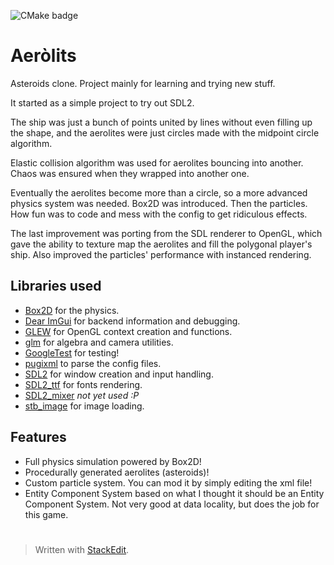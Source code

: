 ![CMake badge](https://github.com/lyquid/Aerolits/actions/workflows/build.yml/badge.svg)
# Aeròlits
Asteroids clone. 
Project mainly for learning and trying new stuff.

It started as a simple project to try out SDL2.

The ship was just a bunch of points united by lines without even filling up the shape, and the aerolites were just circles made with the midpoint circle algorithm.

Elastic collision algorithm was used for aerolites bouncing into another. Chaos was ensured when they wrapped into another one.

Eventually the aerolites become more than a circle, so a more advanced physics system was needed. Box2D was introduced.
Then the particles. How fun was to code and mess with the config to get ridiculous effects.

The last improvement was porting from the SDL renderer to OpenGL, which gave the ability to texture map the aerolites and fill the polygonal player's ship. Also improved the particles' performance with instanced rendering.

## Libraries used
 - [Box2D](https://box2d.org/) for the physics. 
 - [Dear ImGui](https://github.com/ocornut/imgui) for backend information and debugging.
 - [GLEW](http://glew.sourceforge.net/) for OpenGL context creation and functions. 
 - [glm](https://github.com/g-truc/glm) for algebra and camera utilities.
 - [GoogleTest](https://google.github.io/googletest/) for testing!
 - [pugixml](https://pugixml.org/) to parse the config files.
 - [SDL2](https://www.libsdl.org/) for window creation and input handling. 
 - [SDL2_ttf](https://wiki.libsdl.org/SDL_ttf/FrontPage) for fonts rendering.    
 - [SDL2_mixer](https://wiki.libsdl.org/SDL_mixer/FrontPage) *not yet used :P* 
 - [stb_image](https://github.com/nothings/stb) for image loading.

## Features

 - Full physics simulation powered by Box2D!
 - Procedurally generated aerolites (asteroids)!
 - Custom particle system. You can mod it by simply editing the xml file! 
 - Entity Component System based on what I thought it should be an Entity Component System. Not very good at data locality, but does the job for this game.


#
> Written with [StackEdit](https://stackedit.io/).
